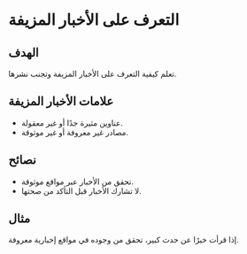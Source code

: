 # التعرف على الأخبار المزيفة

## الهدف
تعلم كيفية التعرف على الأخبار المزيفة وتجنب نشرها.

## علامات الأخبار المزيفة
- عناوين مثيرة جدًا أو غير معقولة.
- مصادر غير معروفة أو غير موثوقة.

## نصائح
- تحقق من الأخبار عبر مواقع موثوقة.
- لا تشارك الأخبار قبل التأكد من صحتها.

## مثال
إذا قرأت خبرًا عن حدث كبير، تحقق من وجوده في مواقع إخبارية معروفة.